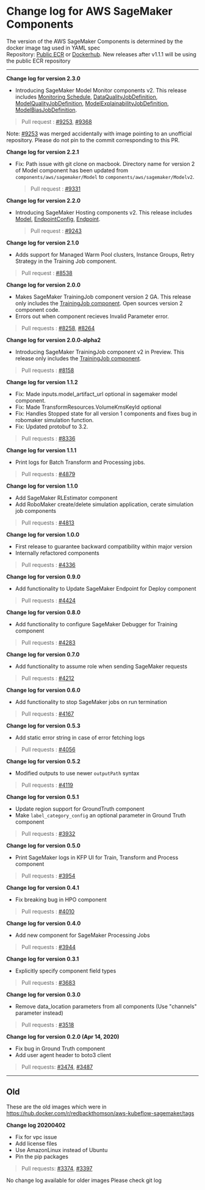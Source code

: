 # Change log for AWS SageMaker Components

The version of the AWS SageMaker Components is determined by the docker image tag used in YAML spec  
Repository: [Public ECR](https://gallery.ecr.aws/kubeflow-on-aws/aws-sagemaker-kfp-components) or [Dockerhub](https://hub.docker.com/repository/docker/amazon/aws-sagemaker-kfp-components). New releases after v1.1.1 will be using the public ECR repository

---

**Change log for version 2.3.0**

- Introducing SageMaker Model Monitor components v2. This release includes [Monitoring Schedule](./MonitoringSchedule/), [DataQualityJobDefinition](./DataQualityJobDefinition/), [ModelQualityJobDefinition](./ModelQualityJobDefinition/), [ModelExplainabilityJobDefinition](./ModelExplainabilityJobDefinition/), [ModelBiasJobDefinition](./ModelBiasJobDefinition/).

> Pull request : [#9253](https://github.com/kubeflow/pipelines/pull/9253), [#9368](https://github.com/kubeflow/pipelines/pull/9368)

Note: [#9253](https://github.com/kubeflow/pipelines/pull/9253) was merged accidentally with image pointing to an unofficial repository. Please do not pin to the commit corresponding to this PR.

**Change log for version 2.2.1**

- Fix: Path issue with git clone on macbook. Directory name for version 2 of Model component has been updated from `components/aws/sagemaker/Model` to `components/aws/sagemaker/Modelv2`.
  > Pull request : [#9331](https://github.com/kubeflow/pipelines/pull/9331)

**Change log for version 2.2.0**

- Introducing SageMaker Hosting components v2. This release includes [Model](./Model/), [EndpointConfig](./EndpointConfig/), [Endpoint](./Endpoint/).
  > Pull request : [#9243](https://github.com/kubeflow/pipelines/pull/9243)

**Change log for version 2.1.0**

- Adds support for Managed Warm Pool clusters, Instance Groups, Retry Strategy in the Training Job component.

> Pull request : [#8538](https://github.com/kubeflow/pipelines/pull/8538)

**Change log for version 2.0.0**

- Makes SageMaker TrainingJob component version 2 GA. This release only includes the [TrainingJob component](./TrainingJob/). Open sources version 2 component code.
- Errors out when component recieves Invalid Parameter error.

> Pull requests : [#8258](https://github.com/kubeflow/pipelines/pull/8258), [#8264](https://github.com/kubeflow/pipelines/pull/8264)

**Change log for version 2.0.0-alpha2**

- Introducing SageMaker TrainingJob component v2 in Preview. This release only includes the [TrainingJob component](./TrainingJob/).

> Pull requests : [#8158](https://github.com/kubeflow/pipelines/pull/8158)

**Change log for version 1.1.2**

- Fix: Made inputs.model_artifact_url optional in sagemaker model component.
- Fix: Made TransformResources.VolumeKmsKeyId optional
- Fix: Handles Stopped state for all version 1 components and fixes bug in robomaker simulation function.
- Fix: Updated protobuf to 3.2.

> Pull requests : [#8336](https://github.com/kubeflow/pipelines/pull/8336)

**Change log for version 1.1.1**

- Print logs for Batch Transform and Processing jobs.

> Pull requests : [#4879](https://github.com/kubeflow/pipelines/pull/4879)

**Change log for version 1.1.0**

- Add SageMaker RLEstimator component
- Add RoboMaker create/delete simulation application, cerate simulation job components

> Pull requests : [#4813](https://github.com/kubeflow/pipelines/pull/4813/)

**Change log for version 1.0.0**

- First release to guarantee backward compatibility within major version
- Internally refactored components

> Pull requests : [#4336](https://github.com/kubeflow/pipelines/pull/4336/)

**Change log for version 0.9.0**

- Add functionality to Update SageMaker Endpoint for Deploy component

> Pull requests : [#4424](https://github.com/kubeflow/pipelines/pull/4424/)

**Change log for version 0.8.0**

- Add functionality to configure SageMaker Debugger for Training component

> Pull requests : [#4283](https://github.com/kubeflow/pipelines/pull/4283/)

**Change log for version 0.7.0**

- Add functionality to assume role when sending SageMaker requests

> Pull requests : [#4212](https://github.com/kubeflow/pipelines/pull/4212)

**Change log for version 0.6.0**

- Add functionality to stop SageMaker jobs on run termination

> Pull requests : [#4167](https://github.com/kubeflow/pipelines/pull/4167)

**Change log for version 0.5.3**

- Add static error string in case of error fetching logs

> Pull requests : [#4056](https://github.com/kubeflow/pipelines/pull/4056)

**Change log for version 0.5.2**

- Modified outputs to use newer `outputPath` syntax

> Pull requests : [#4119](https://github.com/kubeflow/pipelines/pull/4119)

**Change log for version 0.5.1**

- Update region support for GroundTruth component
- Make `label_category_config` an optional parameter in Ground Truth component

> Pull requests : [#3932](https://github.com/kubeflow/pipelines/pull/3932)

**Change log for version 0.5.0**

- Print SageMaker logs in KFP UI for Train, Transform and Process component

> Pull requests : [#3954](https://github.com/kubeflow/pipelines/pull/3954)

**Change log for version 0.4.1**

- Fix breaking bug in HPO component

> Pull requests : [#4010](https://github.com/kubeflow/pipelines/pull/4010)

**Change log for version 0.4.0**

- Add new component for SageMaker Processing Jobs

> Pull requests : [#3944](https://github.com/kubeflow/pipelines/pull/3944)

**Change log for version 0.3.1**

- Explicitly specify component field types

> Pull requests : [#3683](https://github.com/kubeflow/pipelines/pull/3683)

**Change log for version 0.3.0**

- Remove data_location parameters from all components
  (Use "channels" parameter instead)

> Pull requests : [#3518](https://github.com/kubeflow/pipelines/pull/3518)

**Change log for version 0.2.0 (Apr 14, 2020)**

- Fix bug in Ground Truth component
- Add user agent header to boto3 client

> Pull requests: [#3474](https://github.com/kubeflow/pipelines/pull/3474), [#3487](https://github.com/kubeflow/pipelines/pull/3487)

---

## Old

These are the old images which were in https://hub.docker.com/r/redbackthomson/aws-kubeflow-sagemaker/tags

**Change log 20200402**

- Fix for vpc issue
- Add license files
- Use AmazonLinux instead of Ubuntu
- Pin the pip packages

> Pull requests: [#3374](https://github.com/kubeflow/pipelines/pull/3374), [#3397](https://github.com/kubeflow/pipelines/pull/3397)

No change log available for older images
Please check git log
